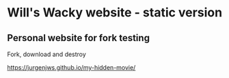 # Will's Wacky website - static version
## Personal website for fork testing

Fork, download and destroy

https://jurgenjws.github.io/my-hidden-movie/
